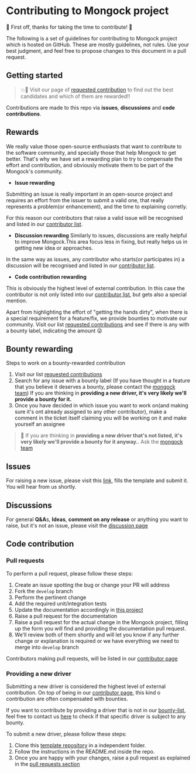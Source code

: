 # Contributing to Mongock project

:tada: First off, thanks for taking the time to contribute! :tada:

 The following is a set of guidelines for contributing to Mongock project which is hosted on GitHub. These are mostly guidelines, not rules. Use your best judgment, and feel
 free to propose changes to this document in a pull request.


## Getting started

> :boom::rocket: Visit our page of [requested contribution](https://github.com/mongock/mongock/labels/contribution-requested) to find out the best candidates and which of them are rewarded!!

Contributions are made to this repo via **issues**, **discussions** and **code contributions**.

## Rewards

We really value those open-source enthusiasts that want to contribute to the software community, and specially those that help Mongock to get better. That's why we have set
a rewarding plan to try to compensate the effort and contribution, and obviously motivate them to be part of the Mongock's community.

- **Issue rewarding**

Submitting an issue is really important in an open-source project and requires an effort from the issuer to submit a valid one, that really represents a problem(or enhancement), and the time to explaining corretly.

For this reason our contributors that raise a valid issue will be recognised and listed in our [contributor list](https://github.com/mongock/mongock/blob/master/CONTRIBUTORS.md).

- **Discussion rewarding**
Similarly to issues, discussions are really helpful to improve Mongock.This area focus less in fixing, but really helps us in getting new idea or approaches.
  
In the same way as issues, any contributor who starts(or participates in) a discussion will be recognised and listed in our [contributor list](https://github.com/mongock/mongock/blob/master/CONTRIBUTORS.md).

- **Code contribution rewarding**

This is obviously the highest level of external contribution. In this case the contributor is not only listed into our [contributor list](https://github.com/mongock/mongock/blob/master/CONTRIBUTORS.md), but gets also a special mention.

Apart from highlighting the effort of "getting the hands dirty", when there is a special requirement for a feature/fix, we provide bounties to motivate our community. Visit our list [requested contributions](https://github.com/mongock/mongock/labels/contribution-requested) and see if there is any with a bounty label, indicating the amount :stuck_out_tongue_winking_eye:

## Bounty rewarding

Steps to work on a bounty-rewarded contribution

1. Visit our list [requested contributions](https://github.com/mongock/mongock/labels/contribution-requested)
2. Search for any issue with a bounty label (If you have thought in a feature that you believe it deserves a bounty, please contact the [mongock team](mailto:development@mongock.io)) If you are thinking in **providing a new driver, it's very likely we'll provide a bounty for it.**
3. Once you have decided in which issue you want to work on(and making sure it's ont already assigned to any other contributor), make a comment in the ticket itself claiming you will be working on it and make yourself an assignee


> :rocket: If you are thinking in **providing a new driver that's not listed, it's very likely we'll provide a bounty for it anyway.**. Ask the [mongock team](mailto:development@mongock.io)

## Issues
For raising a new issue, please visit this [link](https://github.com/mongock/mongock/issues/new?assignees=&labels=&template=bug_report.md&title=), fills the template and submit it. 
You will hear from us shortly.

## Discussions
For general **Q&A**s, **Ideas**, **comment on any release** or anything you want to raise, but it's not an issue, please visit the [discussion page](https://github.com/mongock/mongock/discussions)

## Code contribution



### Pull requests

To perform a pull request, please follow these steps:
1. Create an issue spotting the bug or change your PR will address
2. Fork the `develop` branch
3. Perform the pertinent change
4. Add the required unit/integration tests
5. Update the documentation accordingly in [this project](https://github.com/mongock/mongock-docs)
6. Raise a pull request for the documentation   
7. Raise a pull request for the actual change in the Mongock project, filling up the form you will find and providing the documentation pull request.
8. We'll review both of them shortly and will let you know if any further change or explanation is required or we have everything we need to merge into `develop` branch


Contributors making pull requests, will be listed in our [contributor page](https://www.mongock.io/v5/contribution/contributors)

### Providing a new driver

Submitting a new driver is considered the highest level of external contribution. On top of being in our [contributor page](https://www.mongock.io/v5/contribution/contributors), this kind o contribution are often compensated with bounties.

If you want to contribute by providing a driver that is not in our [bounty-list](https://github.com/mongock/mongock/labels/Bounty%20%3Amoney_mouth_face%3A%3Amoneybag%3A), feel free to contact us [here](mailto:support@mongock.io) to check if that specific driver is subject to any bounty.

To submit a new driver, please follow these steps:

1. Clone this [template repository](https://github.com/mongock/mongock/tree/develop/driver-template) in a independent folder.
2. Follow the instructions in the README.md inside the repo.
3. Once you are happy with your changes, raise a pull request as explained in the [pull requests section](#pull-requests)

